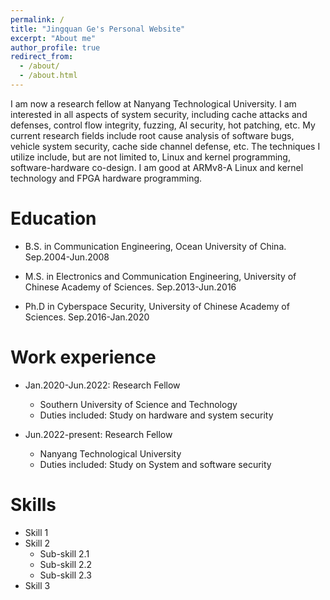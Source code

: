 ```yaml
---
permalink: /
title: "Jingquan Ge's Personal Website"
excerpt: "About me"
author_profile: true
redirect_from: 
  - /about/
  - /about.html
---
```


I am now a research fellow at Nanyang Technological University. I am interested in all aspects of system security, including cache attacks and defenses, control flow integrity, fuzzing, AI security, hot patching, etc. My current research fields include root cause analysis of software bugs, vehicle system security, cache side channel defense, etc. The techniques I utilize include, but are not limited to, Linux and kernel programming, software-hardware co-design. I am good at ARMv8-A Linux and kernel technology and FPGA hardware programming.


Education
======
* B.S. in Communication Engineering, Ocean University of China. Sep.2004-Jun.2008
    
 

* M.S. in Electronics and Communication Engineering, University of Chinese Academy of Sciences. Sep.2013-Jun.2016
    
 
* Ph.D in Cyberspace Security, University of Chinese Academy of Sciences. Sep.2016-Jan.2020



Work experience
======
* Jan.2020-Jun.2022: Research Fellow
  * Southern University of Science and Technology
  * Duties included: Study on hardware and system security


* Jun.2022-present: Research Fellow
  * Nanyang Technological University
  * Duties included: Study on System and software security
 
 
Skills
======
* Skill 1
* Skill 2
  * Sub-skill 2.1
  * Sub-skill 2.2
  * Sub-skill 2.3
* Skill 3


